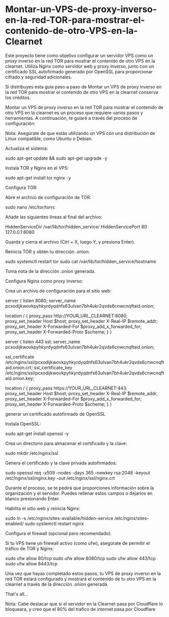 # Montar-un-VPS-de-proxy-inverso-en-la-red-TOR-para-mostrar-el-contenido-de-otro-VPS-en-la-Clearnet

Este proyecto tiene como objetivo configurar un servidor VPS como un proxy inverso en la red TOR para mostrar el contenido de otro VPS en la clearnet. Utiliza Nginx como servidor web y proxy inverso, junto con un certificado SSL autofirmado generado por OpenSSL para proporcionar cifrado y seguridad adicionales.

Si distribuyes esta guía paso a paso de Montar un VPS de proxy inverso en la red TOR para mostrar el contenido de otro VPS en la clearnet conserva los créditos.

Montar un VPS de proxy inverso en la red TOR para mostrar el contenido de otro VPS en la clearnet es un proceso que requiere varios pasos y herramientas. A continuación, te guiaré a través del proceso de configuración:

Nota: Asegúrate de que estás utilizando un VPS con una distribución de Linux compatible, como Ubuntu o Debian.

Actualiza el sistema:

sudo apt-get update && sudo apt-get upgrade -y

Instala TOR y Nginx en el VPS:

sudo apt-get install tor nginx -y

Configura TOR:

Abre el archivo de configuración de TOR:

sudo nano /etc/tor/torrc

Añade las siguientes líneas al final del archivo:

HiddenServiceDir /var/lib/tor/hidden_service/ 
HiddenServicePort 80 127.0.0.1:8080

Guarda y cierra el archivo (Ctrl + X, luego Y, y presiona Enter).

Reinicia TOR y obtén tu dirección .onion:

sudo systemctl restart tor sudo cat /var/lib/tor/hidden_service/hostname

Toma nota de la dirección .onion generada.

Configura Nginx como proxy inverso:

Crea un archivo de configuración para el sitio web:

 

server {
   listen 8080;
   server_name pcxodijkwovkpyhkyrdyqdnfs63ulvan7bh4ukr2qvds6cnwcnqftaid.onion;

   location / {
      proxy_pass http://YOUR_URL_CLEARNET:8080;
      proxy_set_header Host $host;
      proxy_set_header X-Real-IP $remote_addr;
      proxy_set_header X-Forwarded-For $proxy_add_x_forwarded_for;
      proxy_set_header X-Forwarded-Proto $scheme;
   }
}

server {
   listen 443 ssl;
   server_name pcxodijkwovkpyhkyrdyqdnfs63ulvan7bh4ukr2qvds6cnwcnqftaid.onion;

   ssl_certificate /etc/nginx/ssl/pcxodijkwovkpyhkyrdyqdnfs63ulvan7bh4ukr2qvds6cnwcnqftaid.onion.crt;
   ssl_certificate_key /etc/nginx/ssl/pcxodijkwovkpyhkyrdyqdnfs63ulvan7bh4ukr2qvds6cnwcnqftaid.onion.key;

   location / {
      proxy_pass https://YOUR_URL_CLEARNET:443;
      proxy_set_header Host $host;
      proxy_set_header X-Real-IP $remote_addr;
      proxy_set_header X-Forwarded-For $proxy_add_x_forwarded_for;
      proxy_set_header X-Forwarded-Proto $scheme;
   }
}
 

generar un certificado autofirmado de OpenSSL

Instala OpenSSL:

sudo apt-get install openssl -y

Crea un directorio para almacenar el certificado y la clave:

sudo mkdir /etc/nginx/ssl

Genera el certificado y la clave privada autofirmados:

sudo openssl req -x509 -nodes -days 365 -newkey rsa:2048 -keyout /etc/nginx/ssl/nginx.key -out /etc/nginx/ssl/nginx.crt

Durante el proceso, se te pedirá que proporciones información sobre la organización y el servidor. Puedes rellenar estos campos o dejarlos en blanco presionando Enter.

Habilita el sitio web y reinicia Nginx:

sudo ln -s /etc/nginx/sites-available/hidden-service /etc/nginx/sites-enabled/ sudo systemctl restart nginx
 

Configura el firewall (opcional pero recomendado):

Si tu VPS tiene un firewall activo (como ufw), asegúrate de permitir el tráfico de TOR y Nginx:

sudo ufw allow 80/tcp sudo ufw allow 8080/tcp sudo ufw allow 443/tcp sudo ufw allow 8443/tcp 

Una vez que hayas completado estos pasos, tu VPS de proxy inverso en la red TOR estará configurado y mostrará el contenido de tu otro VPS en la clearnet a través de la dirección .onion generada.

That's all...

 

Nota: Cabe destacar que si el servidor en la Clearnet pasa por Cloudflare lo bloqueara, y creo que el 80% del trafico de internet pasa por Cloudflare
